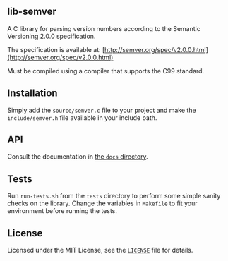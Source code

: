 ## lib-semver ##

A C library for parsing version numbers according to the Semantic Versioning
2.0.0 specification.

The specification is available at:
[http://semver.org/spec/v2.0.0.html](http://semver.org/spec/v2.0.0.html)

Must be compiled using a compiler that supports the C99 standard.

## Installation ##

Simply add the `source/semver.c` file to your project and make the
`include/semver.h` file available in your include path.

## API ##

Consult the documentation in [the `docs` directory](./docs/).

## Tests ##

Run `run-tests.sh` from the `tests` directory to perform some simple sanity
checks on the library. Change the variables in `Makefile` to fit your
environment before running the tests.

## License ##

Licensed under the MIT License, see the [`LICENSE`](./LICENSE) file for
details.
